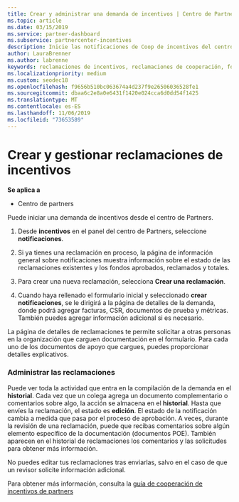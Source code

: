 ```yaml
---
title: Crear y administrar una demanda de incentivos | Centro de Partners
ms.topic: article
ms.date: 03/15/2019
ms.service: partner-dashboard
ms.subservice: partnercenter-incentives
description: Inicie las notificaciones de Coop de incentivos del centro de Partners. Puedes ver toda la actividad que entra en la creación de tu reclamación en Historial.
author: LauraBrenner
ms.author: labrenne
keywords: reclamaciones de incentivos, reclamaciones de cooperación, fondos de cooperación
ms.localizationpriority: medium
ms.custom: seodec18
ms.openlocfilehash: f9656b510bc063674a4d237f9e26506036528fe1
ms.sourcegitcommit: dbaa6c2e8a0e6431f1420e024cca6d0dd54f1425
ms.translationtype: MT
ms.contentlocale: es-ES
ms.lasthandoff: 11/06/2019
ms.locfileid: "73653589"
---
```

# <a name="create-and-manage-an-incentives-claim"></a>Crear y gestionar reclamaciones de incentivos

**Se aplica a**
- Centro de partners

Puede iniciar una demanda de incentivos desde el centro de Partners. 

1. Desde **incentivos** en el panel del centro de Partners, seleccione **notificaciones**.

2.  Si ya tienes una reclamación en proceso, la página de información general sobre notificaciones muestra información sobre el estado de las reclamaciones existentes y los fondos aprobados, reclamados y totales.

3.  Para crear una nueva reclamación, selecciona **Crear una reclamación**.

4.  Cuando haya rellenado el formulario inicial y seleccionado **crear notificaciones**, se le dirigirá a la página de detalles de la demanda, donde podrá agregar facturas, CSR, documentos de prueba y métricas. También puedes agregar información adicional si es necesario.

La página de detalles de reclamaciones te permite solicitar a otras personas en la organización que carguen documentación en el formulario. Para cada uno de los documentos de apoyo que cargues, puedes proporcionar detalles explicativos. 

### <a name="manage-your-claims"></a>Administrar las reclamaciones

Puede ver toda la actividad que entra en la compilación de la demanda en el **historial**. Cada vez que un colega agrega un documento complementario o comentarios sobre algo, la acción se almacena en el **historial**. Hasta que envíes la reclamación, el estado es **edición**. El estado de la notificación cambia a medida que pasa por el proceso de aprobación. A veces, durante la revisión de una reclamación, puede que recibas comentarios sobre algún elemento específico de la documentación (documentos POE). También aparecen en el historial de reclamaciones los comentarios y las solicitudes para obtener más información. 

No puedes editar tus reclamaciones tras enviarlas, salvo en el caso de que un revisor solicite información adicional.

Para obtener más información, consulta la [guía de cooperación de incentivos de partners](https://assets.microsoft.com/coop-guidebook.pdf)
